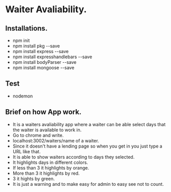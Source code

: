 # Waiter Avaliability.

## Installations.
- npm init
- npm install pkg --save
- npm install express --save
- npm install expresshandlebars --save
- npm install bodyParser --save
- npm install mongoose --save

## Test
 - nodemon

## Brief on how App work.
- It is a waiters avaliability app where a waiter can be able select days that the waiter is available to work in.
- Go to chrome and write.
- localhost:3002/waiters/name of a waiter.
- Since it doesn't have a lending page so when you get in you just type a URL like that.
- It is able to show waiters according to days they selected.
- It highlights days in different colors.
- If less than 3 it highlights by orange.
- More than 3 it highlights by red.
- 3 it hights by green.
- It is just a warning and to make easy for admin to easy see not to count.
